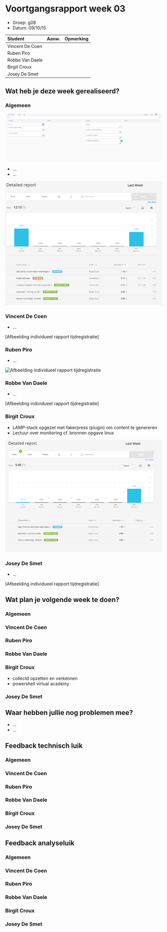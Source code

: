 # Voortgangsrapport week 03

* Groep: g08
* Datum: 09/10/15

| Student  | Aanw. | Opmerking |
| :---     | :---  | :---      |
| Vincent De Coen |       |           |
| Ruben Piro |       |           |
| Robbe Van Daele |       |           |
| Birgit Croux |       |           |
| Josey De Smet |      |            |

## Wat heb je deze week gerealiseerd?

### Algemeen

![Afbeelding huidige toestand Kanban-bord(en) invoegen](/weekrapport/media/w03/kanbanteam.png "huboard team")

* ...
* ...

![Afbeelding teamoverzicht tijdregistratie onderverdeeld per deelopdracht](/weekrapport/media/w03/togglteam.png "toggl team")

### Vincent De Coen

* ...

[Afbeelding individueel rapport tijdregistratie]

### Ruben Piro

* ...

![Afbeelding individueel rapport tijdregistratie](/weekrapport/media/w03/week03Ruben "tijdregistratie individueel ruben")

### Robbe Van Daele

* ...

[Afbeelding individueel rapport tijdregistratie]

### Birgit Croux

* LAMP-stack opgezet met fakerpress (plugin) om content te genereren
* Lectuur over monitoring cf. bronnen opgave linux

![Afbeelding individueel rapport tijdregistratie](/weekrapport/media/w03/birgit.png "tijdregistratie individueel birgit")

### Josey De Smet

* ...

[Afbeelding individueel rapport tijdregistratie]


## Wat plan je volgende week te doen?

### Algemeen
### Vincent De Coen
### Ruben Piro
### Robbe Van Daele
### Birgit Croux
  * collectd opzetten en verkennen
  * powershell virtual academy

### Josey De Smet

## Waar hebben jullie nog problemen mee?

* ...
* ...

## Feedback technisch luik

### Algemeen

### Vincent De Coen
### Ruben Piro
### Robbe Van Daele
### Birgit Croux
### Josey De Smet

## Feedback analyseluik

### Algemeen

### Vincent De Coen
### Ruben Piro
### Robbe Van Daele
### Birgit Croux
### Josey De Smet
